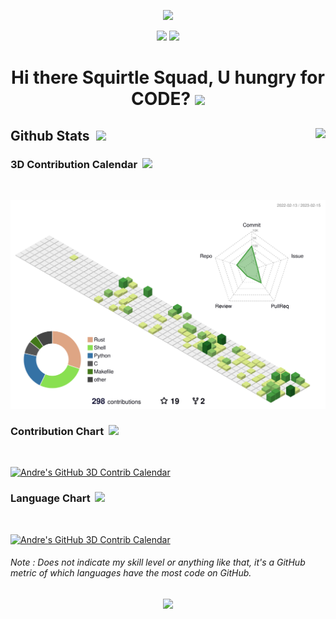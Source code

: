 <p align="center">
  <img src="https://capsule-render.vercel.app/api?type=waving&color=gradient&height=90"/> 
</p>
<p align="center">
  <img src = "https://user-images.githubusercontent.com/35022933/213946484-2985a913-700f-44a7-8d85-c47b3a74f38e.gif" width = 45%>
  <img src = "https://user-images.githubusercontent.com/35022933/213946489-9b42d991-c5ae-4f5c-9691-4d166994a910.gif" width = 45%>
</p>
<h1 align="center">
  Hi there Squirtle Squad, U hungry for CODE? 
  <img src = "https://user-images.githubusercontent.com/35022933/213947145-70f02ba3-4a0f-41ee-9c75-bf24c6d18aba.png" width = 50> 
</h1>

## Github Stats &nbsp;<img src = "https://user-images.githubusercontent.com/35022933/214072852-b93f3f07-6e78-4fb5-9ee9-3fe7ef5a2fde.png" width = 20> <img align="right" src = "https://gpvc.arturio.dev/andreiglesias">


### 3D Contribution Calendar &nbsp;<img src = "https://user-images.githubusercontent.com/35022933/214073493-4a9311c6-1672-43c3-b0c4-890db46be7cf.png" width = 20>
<br/>
<p align='center'>
  <a href="https://github.com/AndreIglesias/AndreIglesias">
    <picture>
      <source media="(prefers-color-scheme: dark)" srcset="./profile-3d-contrib/profile-night-view.svg">
      <img alt="Andre's GitHub 3D Contrib Calendar" src="./profile-3d-contrib/profile-green-animate.svg">
    </picture>
  </a>
</p>

### Contribution Chart &nbsp;<img src = "https://user-images.githubusercontent.com/35022933/214072601-c40e3484-cf9a-4da8-b848-44a96fe5d471.png" width = 20>
<br/>
<p>
  <a href="https://github.com/AndreIglesias/AndreIglesias">
    <picture>
      <source media="(prefers-color-scheme: dark)" srcset="https://github-readme-stats.vercel.app/api?username=AndreIglesias&hide_title=true&show_icons=true&include_all_commits=true&theme=dark">
      <img alt="Andre's GitHub 3D Contrib Calendar" src="https://github-readme-stats.vercel.app/api?username=AndreIglesias&hide_title=true&show_icons=true&include_all_commits=true&theme=light">
    </picture>
  </a>
</p>

### Language Chart &nbsp;<img src = "https://user-images.githubusercontent.com/35022933/214073894-788bb3dd-c1e0-4b1a-9a53-7457d612a33a.png" width = 20>
<br/>
<p>
    <a href="https://github.com/AndreIglesias/AndreIglesias">
    <picture>
      <source media="(prefers-color-scheme: dark)" srcset="https://github-readme-stats.vercel.app/api/top-langs/?username=AndreIglesias&layout=compact&theme=dark">
      <img alt="Andre's GitHub 3D Contrib Calendar" src="https://github-readme-stats.vercel.app/api/top-langs/?username=AndreIglesias&layout=compact&theme=light">
    </picture>
  </a>
</p>

<p align='center'>
<h6>Note : Does not indicate my skill level or anything like that, it's a GitHub metric of which languages have the most code on GitHub.</h6>
</p>

<p align="center">
  <img src="https://capsule-render.vercel.app/api?type=waving&color=gradient&height=90&section=footer"/>
</p>
